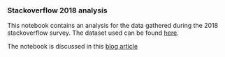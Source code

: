 ### Stackoverflow 2018 analysis

This notebook contains an analysis for the data gathered during the 2018 stackoverflow survey. The dataset used can be found [here](https://insights.stackoverflow.com/survey).

The notebook is discussed in this [blog article](https://medium.com/@edoh.dev/stackoverflow-survey-2018-top-3-languages-656f34d6704c)